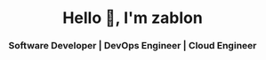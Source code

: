 <h1 align="center">Hello 👋, I'm zablon</h1>
<h3 align="center">Software Developer | DevOps Engineer | Cloud Engineer</h3>



